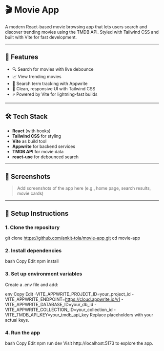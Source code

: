 # 🎬 Movie App

A modern React-based movie browsing app that lets users search and discover trending movies using the TMDB API. Styled with Tailwind CSS and built with Vite for fast development.

---

## 🚀 Features

- 🔍 Search for movies with live debounce
- 📈 View trending movies
- 🧠 Search term tracking with Appwrite
- 💅 Clean, responsive UI with Tailwind CSS
- ⚡ Powered by Vite for lightning-fast builds

---

## 🛠️ Tech Stack

- **React** (with hooks)
- **Tailwind CSS** for styling
- **Vite** as build tool
- **Appwrite** for backend services
- **TMDB API** for movie data
- **react-use** for debounced search

---

## 📸 Screenshots

> Add screenshots of the app here (e.g., home page, search results, movie cards)

---

## 🔧 Setup Instructions

### 1. Clone the repository

git clone https://github.com/ankit-tola/movie-app.git
cd movie-app
### 2. Install dependencies
bash
Copy
Edit
npm install
### 3. Set up environment variables
Create a .env file and add:

env
Copy
Edit
-VITE_APPWRITE_PROJECT_ID=your_project_id
-VITE_APPWRITE_ENDPOINT=https://cloud.appwrite.io/v1
-VITE_APPWRITE_DATABASE_ID=your_db_id
-VITE_APPWRITE_COLLECTION_ID=your_collection_id
-VITE_TMDB_API_KEY=your_tmdb_api_key
Replace placeholders with your actual keys.

### 4. Run the app
bash
Copy
Edit
npm run dev
Visit http://localhost:5173 to explore the app.
